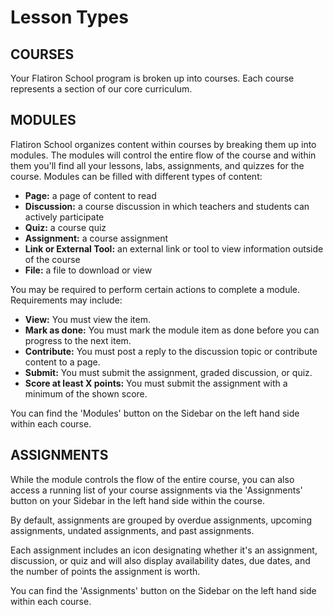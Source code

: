 # Lesson Types

## COURSES

Your Flatiron School program is broken up into courses. Each course represents a
section of our core curriculum.

## MODULES

Flatiron School organizes content within courses by breaking them up into
modules.  The modules will control the entire flow of the course and within them
you'll find all your lessons, labs, assignments, and quizzes for the course.
Modules can be filled with different types of content:

- **Page:** a page of content to read
- **Discussion:** a course discussion in which teachers and students can
  actively participate
- **Quiz:** a course quiz
- **Assignment:** a course assignment
- **Link or External Tool:** an external link or tool to view information
  outside of the course
- **File:** a file to download or view

You may be required to perform certain actions to complete a module.
Requirements may include:

- **View:** You must view the item.
- **Mark as done:** You must mark the module item as done before you can
  progress to the next item.
- **Contribute:** You must post a reply to the discussion topic or contribute
  content to a page.
- **Submit:** You must submit the assignment, graded discussion, or quiz.
- **Score at least X points:** You must submit the assignment with a minimum
  of the shown score.

You can find the 'Modules' button on the Sidebar on the left hand side within
each course.

## ASSIGNMENTS

While the module controls the flow of the entire course, you can also access a
running list of your course assignments via the 'Assignments' button on your
Sidebar in the left hand side within the course.  

By default, assignments are grouped by overdue assignments, upcoming
assignments, undated assignments, and past assignments.

Each assignment includes an icon designating whether it's an assignment,
discussion, or quiz and will also display availability dates, due dates, and the
number of points the assignment is worth.

You can find the 'Assignments' button on the Sidebar on the left hand side
within each course.
